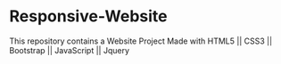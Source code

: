 # Responsive-Website

This repository contains a Website Project 
Made with HTML5 || CSS3 || Bootstrap || JavaScript || Jquery
